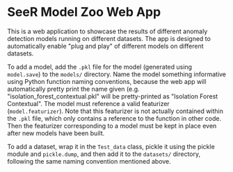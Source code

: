 # SeeR Model Zoo Web App

This is a web application to showcase the results of different anomaly detection models running on different datasets. The app is designed to automatically enable "plug and play" of different models on different datasets.

To add a model, add the `.pkl` file for the model (generated using `model.save`) to the `models/` directory. Name the model something informative using Python function naming conventions, because the web app will automatically pretty print the name given (e.g. "isolation_forest_contextual.pkl" will be pretty-printed as "Isolation Forest Contextual". The model must reference a valid featurizer (`model.featurizer`). Note that this featurizer is not actually contained within the `.pkl` file, which only contains a reference to the function in other code. Then the featurizer corresponding to a model must be kept in place even after new models have been built.

To add a dataset, wrap it in the `Test_data` class, pickle it using the pickle module and `pickle.dump`, and then add it to the `datasets/` directory, following the same naming convention mentioned above.